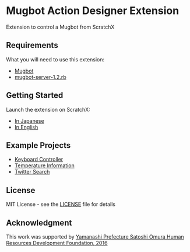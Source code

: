 # Mugbot Action Designer Extension

Extension to control a Mugbot from ScratchX

## Requirements

What you will need to use this extension:

* [Mugbot](http://www.mugbot.com)
* [mugbot-server-1.2.rb](https://github.com/mugbot/Mugbot-System)

## Getting Started

Launch the extension on ScratchX:

* [In Japanese](http://scratchx.org/?url=https://manabu-s.github.io/scratchx-mad/mad.js&lang=ja)
* [In English](http://scratchx.org/?url=https://manabu-s.github.io/scratchx-mad/mad.js&lang=en)

## Example Projects

* [Keyboard Controller](http://scratchx.org/?url=https://manabu-s.github.io/scratchx-mad/examples/KeyboardController.sbx)
* [Temperature Information](http://scratchx.org/?url=https://manabu-s.github.io/scratchx-mad/examples/TemperatureInformation.sbx)
* [Twitter Search](http://scratchx.org/?url=https://manabu-s.github.io/scratchx-mad/examples/TwitterSearch.sbx)

## License

MIT License - see the [LICENSE](https://github.com/manabu-s/scratchx-mad/blob/master/LICENSE) file for details

## Acknowledgment

This work was supported by [Yamanashi Prefecture Satoshi Omura Human Resources Development Foundation, 2016](http://www.pref.yamanashi.jp/shigaku-kgk/omura_project/h28seika.html)
